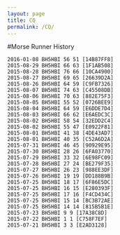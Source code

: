 ```yaml
---
layout: page
title: CQ
permalink: /CQ/
---
```


#Morse Runner History

	2016-01-08 BH5HBI 56 51 [14B87FF8]
	2015-08-29 BH5HBI 66 63 [1F1AB508]
	2015-08-28 BH5HBI 76 66 [10CA4900]
	2015-08-27 BH5HBI 69 65 [26639D2A]
	2015-08-26 BH5HBI 64 59 [C9FB7326]
	2015-08-07 BH5HBI 74 63 [C45508DB]
	2015-08-06 BH5HBI 70 63 [882E75F3]
	2015-08-05 BH5HBI 55 52 [0726BEE9]
	2015-08-04 BH5HBI 64 59 [E6DDE7D4]
	2015-08-03 BH5HBI 66 62 [E6AEDC3C]
	2015-08-02 BH5HBI 58 54 [32EDD2C4]
	2015-08-02 BH5HBI 55 47 [E0922F81]
	2015-08-01 BH5HBI 41 38 [4DE43AD7]
	2015-08-01 BH5HBI 40 35 [C52A6D2A]
	2015-07-31 BH5HBI 46 45 [90929E95]
	2015-07-30 BH5HBI 28 26 [6FA03770]
	2015-07-29 BH5HBI 33 32 [6E98FC09]
	2015-07-28 BH5HBI 27 24 [BE279F35]
	2015-07-27 BH5HBI 26 23 [988EE3DF]
	2015-07-26 BH5HBI 19 19 [DD188B9B]
	2015-07-25 BH5HBI 18 17 [6F86E5DC]
	2015-07-25 BH5HBI 16 15 [E280393F]
	2015-07-25 BH5HBI 17 16 [F4CD434C]
	2015-07-25 BH5HBI 15 14 [BC3B72AE]
	2015-07-25 BH5HBI 14 14 [815B5B1E]
	2015-07-23 BH5HBI 9 9 [17A38C8D]
	2015-07-22 BH5HBI 1 1 [C758F7EF]
	2015-07-21 BH5HBI 3 3 [E2AD3128]

